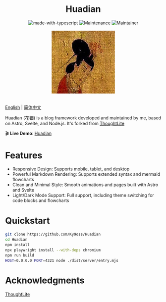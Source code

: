 <div align="center">
    <h1>Huadian</h1>
    <img src="https://img.shields.io/badge/Made%20with-Astro-1f425f.svg" alt="made-with-typescript">
    <img src="https://img.shields.io/badge/Maintained%3F-yes-green.svg" alt="Maintenance">
    <img src="https://img.shields.io/badge/Maintainer-Ky9oss-red" alt="Maintainer">
    <br>
    <br>
    <img src="public/huadian.jpg" alt="" width="203.5" height="203.5">
    <br>
    <br>
</div>

[English](./README.md) | [简体中文](./README_CN.md)

Huadian (花钿) is a blog framework developed and maintained by me, based on Astro, Svelte, and Node.js. It's forked from [ThoughtLite](https://github.com/tuyuritio/astro-theme-thought-lite)

🎬 **Live Demo**: [Huadian](http://120.46.169.136)

# Features
- Responsive Design: Supports mobile, tablet, and desktop
- Powerful Markdown Rendering: Supports extended syntax and mermaid flowcharts
- Clean and Minimal Style: Smooth animations and pages built with Astro and Svelte
- Light/Dark Mode Support: Full support, including theme switching for code blocks and flowcharts

# Quickstart

```bash
git clone https://github.com/Ky9oss/Huadian
cd Huadian
npm install
npx playwright install --with-deps chromium
npm run build
HOST=0.0.0.0 PORT=4321 node ./dist/server/entry.mjs
```

# Acknowledgments
[ThoughtLite](https://github.com/tuyuritio/astro-theme-thought-lite)
